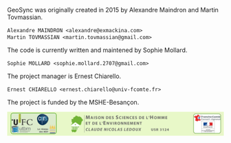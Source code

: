GeoSync was originally created in 2015 by Alexandre Maindron and Martin Tovmassian.

    Alexandre MAINDRON <alexandre@exmackina.com>
    Martin TOVMASSIAN <martin.tovmassian@gmail.com>

The code is currently written and maintened by Sophie Mollard.

    Sophie MOLLARD <sophie.mollard.2707@gmail.com>

The project manager is Ernest Chiarello.

    Ernest CHIARELLO <ernest.chiarello@univ-fcomte.fr>

The project is funded by the MSHE-Besançon.

![MSHE-Besançon](mshe.png)

